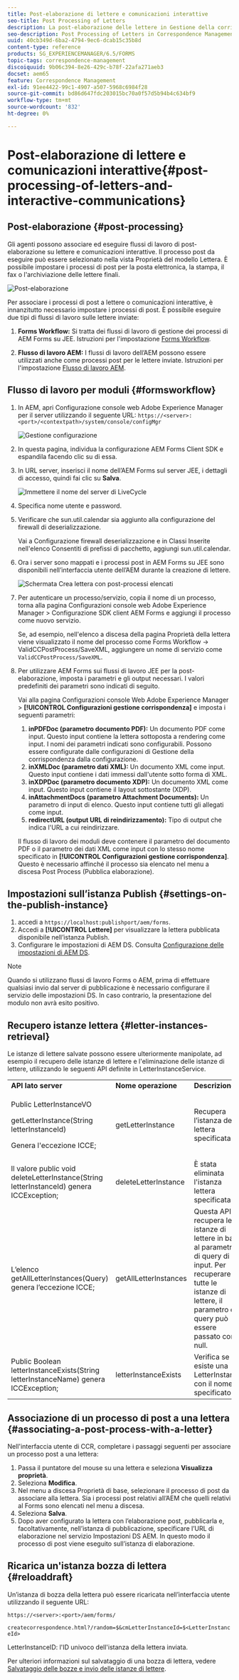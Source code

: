 ```yaml
---
title: Post-elaborazione di lettere e comunicazioni interattive
seo-title: Post Processing of Letters
description: La post-elaborazione delle lettere in Gestione della corrispondenza consente di creare processi di post AEM e Forms, come la stampa e l’e-mail, e di integrarli con le lettere.
seo-description: Post Processing of Letters in Correspondence Management lets you create AEM and Forms post processes, such as print and email, and integrate them with your letters.
uuid: 40cb349d-6ba2-4794-9ec6-dcab15c35b8d
content-type: reference
products: SG_EXPERIENCEMANAGER/6.5/FORMS
topic-tags: correspondence-management
discoiquuid: 9b06c394-8e26-429c-b78f-22afa271aeb3
docset: aem65
feature: Correspondence Management
exl-id: 91ee4422-99c1-4907-a507-5968c6984f28
source-git-commit: bd86d647fdc203015bc70a0f57d5b94b4c634bf9
workflow-type: tm+mt
source-wordcount: '832'
ht-degree: 0%

---
```


# Post-elaborazione di lettere e comunicazioni interattive{#post-processing-of-letters-and-interactive-communications}

## Post-elaborazione {#post-processing}

Gli agenti possono associare ed eseguire flussi di lavoro di post-elaborazione su lettere e comunicazioni interattive. Il processo post da eseguire può essere selezionato nella vista Proprietà del modello Lettera. È possibile impostare i processi di post per la posta elettronica, la stampa, il fax o l&#39;archiviazione delle lettere finali.

![Post-elaborazione](assets/ppoverview.png)

Per associare i processi di post a lettere o comunicazioni interattive, è innanzitutto necessario impostare i processi di post. È possibile eseguire due tipi di flussi di lavoro sulle lettere inviate:

1. **Forms Workflow:** Si tratta dei flussi di lavoro di gestione dei processi di AEM Forms su JEE. Istruzioni per l&#39;impostazione [Forms Workflow](#formsworkflow).

1. **Flusso di lavoro AEM:** I flussi di lavoro dell’AEM possono essere utilizzati anche come processi post per le lettere inviate. Istruzioni per l&#39;impostazione [Flusso di lavoro AEM](../../forms/using/aem-forms-workflow.md).

## Flusso di lavoro per moduli {#formsworkflow}

1. In AEM, apri Configurazione console web Adobe Experience Manager per il server utilizzando il seguente URL: `https://<server>:<port>/<contextpath>/system/console/configMgr`

   ![Gestione configurazione](assets/2configmanager-1.png)

1. In questa pagina, individua la configurazione AEM Forms Client SDK e espandila facendo clic su di essa.
1. In URL server, inserisci il nome dell’AEM Forms sul server JEE, i dettagli di accesso, quindi fai clic su **Salva**.

   ![Immettere il nome del server di LiveCycle](assets/1cofigmanager.png)

1. Specifica nome utente e password.
1. Verificare che sun.util.calendar sia aggiunto alla configurazione del firewall di deserializzazione.

   Vai a Configurazione firewall deserializzazione e in Classi Inserite nell&#39;elenco Consentiti di prefissi di pacchetto, aggiungi sun.util.calendar.

1. Ora i server sono mappati e i processi post in AEM Forms su JEE sono disponibili nell’interfaccia utente dell’AEM durante la creazione di lettere.

   ![Schermata Crea lettera con post-processi elencati](assets/0configmanager.png)

1. Per autenticare un processo/servizio, copia il nome di un processo, torna alla pagina Configurazioni console web Adobe Experience Manager > Configurazione SDK client AEM Forms e aggiungi il processo come nuovo servizio.

   Se, ad esempio, nell&#39;elenco a discesa della pagina Proprietà della lettera viene visualizzato il nome del processo come Forms Workflow -> ValidCCPostProcess/SaveXML, aggiungere un nome di servizio come `ValidCCPostProcess/SaveXML`.

1. Per utilizzare AEM Forms sui flussi di lavoro JEE per la post-elaborazione, imposta i parametri e gli output necessari. I valori predefiniti dei parametri sono indicati di seguito.

   Vai alla pagina Configurazioni console Web Adobe Experience Manager > **[!UICONTROL Configurazioni gestione corrispondenza]** e imposta i seguenti parametri:

   1. **inPDFDoc (parametro documento PDF):** Un documento PDF come input. Questo input contiene la lettera sottoposta a rendering come input. I nomi dei parametri indicati sono configurabili. Possono essere configurate dalle configurazioni di Gestione della corrispondenza dalla configurazione.
   1. **inXMLDoc (parametro dati XML):** Un documento XML come input. Questo input contiene i dati immessi dall&#39;utente sotto forma di XML.
   1. **inXDPDoc (parametro documento XDP):** Un documento XML come input. Questo input contiene il layout sottostante (XDP).
   1. **inAttachmentDocs (parametro Attachment Documents):** Un parametro di input di elenco. Questo input contiene tutti gli allegati come input.
   1. **redirectURL (output URL di reindirizzamento):** Tipo di output che indica l&#39;URL a cui reindirizzare.

   Il flusso di lavoro dei moduli deve contenere il parametro del documento PDF o il parametro dei dati XML come input con lo stesso nome specificato in **[!UICONTROL Configurazioni gestione corrispondenza]**. Questo è necessario affinché il processo sia elencato nel menu a discesa Post Process (Pubblica elaborazione).

## Impostazioni sull’istanza Publish {#settings-on-the-publish-instance}

1. accedi a `https://localhost:publishport/aem/forms`.
1. Accedi a **[!UICONTROL Lettere]** per visualizzare la lettera pubblicata disponibile nell’istanza Publish.
1. Configurare le impostazioni di AEM DS. Consulta [Configurazione delle impostazioni di AEM DS](../../forms/using/configuring-the-processing-server-url-.md).

>[!NOTE]
>
>Quando si utilizzano flussi di lavoro Forms o AEM, prima di effettuare qualsiasi invio dal server di pubblicazione è necessario configurare il servizio delle impostazioni DS. In caso contrario, la presentazione del modulo non avrà esito positivo.

## Recupero istanze lettera {#letter-instances-retrieval}

Le istanze di lettere salvate possono essere ulteriormente manipolate, ad esempio il recupero delle istanze di lettere e l&#39;eliminazione delle istanze di lettere, utilizzando le seguenti API definite in LetterInstanceService.

<table>
 <tbody>
  <tr>
   <td><strong>API lato server</strong></td>
   <td><strong>Nome operazione</strong></td>
   <td><strong>Descrizione</strong></td>
  </tr>
  <tr>
   <td><p>Public LetterInstanceVO</p> <p>getLetterInstance(String letterInstanceId)</p> <p>Genera l'eccezione ICCE; </p> </td>
   <td>getLetterInstance</td>
   <td>Recupera l’istanza della lettera specificata </td>
  </tr>
  <tr>
   <td>Il valore public void deleteLetterInstance(String letterInstanceId) genera ICCException; </td>
   <td>deleteLetterInstance </td>
   <td>È stata eliminata l'istanza lettera specificata </td>
  </tr>
  <tr>
   <td>L’elenco getAllLetterInstances(Query) genera l’eccezione ICCE; </td>
   <td>getAllLetterInstances </td>
   <td>Questa API recupera le istanze di lettere in base al parametro di query di input. Per recuperare tutte le istanze di lettere, il parametro di query può essere passato come null.<br /> </td>
  </tr>
  <tr>
   <td>Public Boolean letterInstanceExists(String letterInstanceName) genera ICCException; </td>
   <td>letterInstanceExists </td>
   <td>Verifica se esiste una LetterInstance con il nome specificato </td>
  </tr>
 </tbody>
</table>

## Associazione di un processo di post a una lettera {#associating-a-post-process-with-a-letter}

Nell&#39;interfaccia utente di CCR, completare i passaggi seguenti per associare un processo post a una lettera:

1. Passa il puntatore del mouse su una lettera e seleziona **Visualizza proprietà**.
1. Seleziona **Modifica**.
1. Nel menu a discesa Proprietà di base, selezionare il processo di post da associare alla lettera. Sia i processi post relativi all’AEM che quelli relativi al Forms sono elencati nel menu a discesa.
1. Seleziona **Salva**.
1. Dopo aver configurato la lettera con l’elaborazione post, pubblicarla e, facoltativamente, nell’istanza di pubblicazione, specificare l’URL di elaborazione nel servizio Impostazioni DS AEM. In questo modo il processo di post viene eseguito sull’istanza di elaborazione.

## Ricarica un&#39;istanza bozza di lettera  {#reloaddraft}

Un’istanza di bozza della lettera può essere ricaricata nell’interfaccia utente utilizzando il seguente URL:

`https://<server>:<port>/aem/forms/`

`createcorrespondence.html?/random=$&cmLetterInstanceId=$<LetterInstanceId>`

LetterInstanceID: l&#39;ID univoco dell&#39;istanza della lettera inviata.

Per ulteriori informazioni sul salvataggio di una bozza di lettera, vedere [Salvataggio delle bozze e invio delle istanze di lettere](../../forms/using/create-correspondence.md#savingdrafts).
